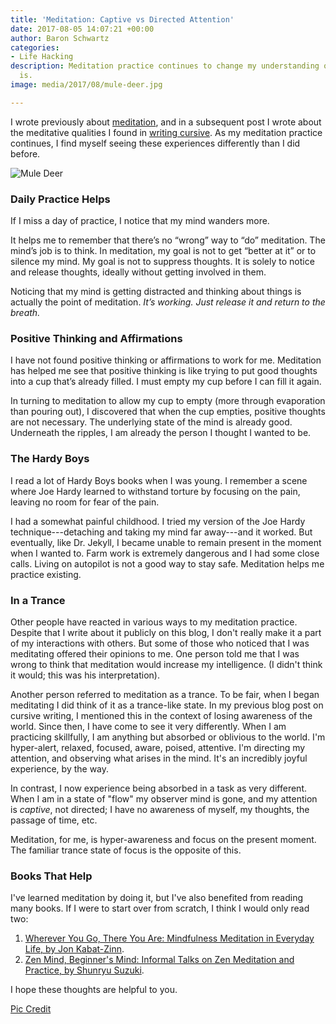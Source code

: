 ```yaml
---
title: 'Meditation: Captive vs Directed Attention'
date: 2017-08-05 14:07:21 +00:00
author: Baron Schwartz
categories:
- Life Hacking
description: Meditation practice continues to change my understanding of what meditation
  is.
image: media/2017/08/mule-deer.jpg

---
```

I wrote previously about [meditation](/blog/2016/03/19/meditation/), and in a subsequent post I wrote about the meditative qualities I found in [writing cursive](/blog/cursive/). As my meditation practice continues, I find myself seeing these experiences differently than I did before.

![Mule Deer](/media/2017/08/mule-deer.jpg)

<!--more-->

### Daily Practice Helps

If I miss a day of practice, I notice that my mind wanders more.

It helps me to remember that there’s no “wrong” way to “do” meditation. The mind’s job is to think. In meditation, my goal is not to get “better at it” or to silence my mind. My goal is not to suppress thoughts. It is solely to notice and release thoughts, ideally without getting involved in them.

Noticing that my mind is getting distracted and thinking about things is actually the point of meditation. *It’s working. Just release it and return to the breath.*

### Positive Thinking and Affirmations

I have not found positive thinking or affirmations to work for me. Meditation has helped me see that positive thinking is like trying to put good thoughts into a cup that’s already filled. I must empty my cup before I can fill it again.

In turning to meditation to allow my cup to empty (more through evaporation than pouring out), I discovered that when the cup empties, positive thoughts are not necessary. The underlying state of the mind is already good. Underneath the ripples, I am already the person I thought I wanted to be.

### The Hardy Boys

I read a lot of Hardy Boys books when I was young. I remember a scene where Joe Hardy learned to withstand torture by focusing on the pain, leaving no room for fear of the pain.

I had a somewhat painful childhood. I tried my version of the Joe Hardy technique---detaching and taking my mind far away---and it worked. But eventually, like Dr. Jekyll, I became unable to remain present in the moment when I wanted to. Farm work is extremely dangerous and I had some close calls. Living on autopilot is not a good way to stay safe. Meditation helps me practice existing.

### In a Trance

Other people have reacted in various ways to my meditation practice. Despite that I write about it publicly on this blog, I don't really make it a part of my interactions with others. But some of those who noticed that I was meditating offered their opinions to me. One person told me that I was wrong to think that meditation would increase my intelligence. (I didn't think it would; this was his interpretation).

Another person referred to meditation as a trance. To be fair, when I began meditating I did think of it as a trance-like state. In my previous blog post on cursive writing, I mentioned this in the context of losing awareness of the world. Since then, I have come to see it very differently. When I am practicing skillfully, I am anything but absorbed or oblivious to the world. I'm hyper-alert, relaxed, focused, aware, poised, attentive. I'm directing my attention, and observing what arises in the mind. It's an incredibly joyful experience, by the way.

In contrast, I now experience being absorbed in a task as very different. When I am in a state of "flow" my observer mind is gone, and my attention is *captive*, not directed; I have no awareness of myself, my thoughts, the passage of time, etc.

Meditation, for me, is hyper-awareness and focus on the present moment. The familiar trance state of focus is the opposite of this.

### Books That Help

I've learned meditation by doing it, but I've also benefited from reading many books. If I were to start over from scratch, I think I would only read two:

1. [Wherever You Go, There You Are: Mindfulness Meditation in Everyday Life, by Jon Kabat-Zinn](https://www.amazon.com/Wherever-You-There-Are-Mindfulness/dp/1401307787/?tag=xaprb-20).
2. [Zen Mind, Beginner's Mind: Informal Talks on Zen Meditation and Practice, by Shunryu Suzuki](https://www.amazon.com/Zen-Mind-Beginners-Informal-Meditation/dp/1590308492/?tag=xaprb-20).

I hope these thoughts are helpful to you.

[Pic Credit](https://www.flickr.com/photos/drriss/8478863068/)
